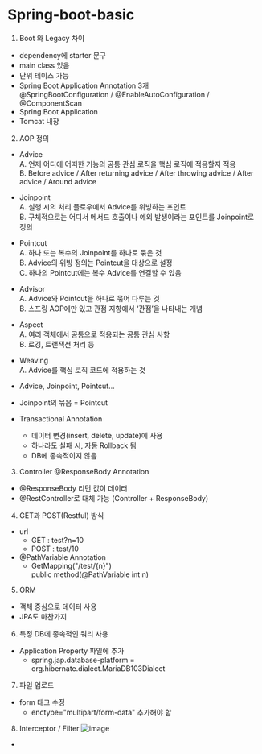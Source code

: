 # Spring-boot-basic

1. Boot 와 Legacy 차이  
- dependency에 starter 문구  
- main class 있음  
- 단위 테이스 가능  
- Spring Boot Application Annotation 3개  
  @SpringBootConfiguration / @EnableAutoConfiguration / @ComponentScan  
- Spring Boot Application  
- Tomcat 내장  
  
2. AOP 정의  
-	Advice  
  A.	언제 어디에 어떠한 기능의 공통 관심 로직을 핵심 로직에 적용할지 적용  
  B.	 Before advice / After returning advice / After throwing advice / After advice / Around advice  
- Joinpoint  
  A.	실행 시의 처리 플로우에서 Advice를 위빙하는 포인트  
  B.	구체적으로는 어디서 메서드 호출이나 예외 발생이라는 포인트를 Joinpoint로 정의  
-	Pointcut  
  A.	하나 또는 복수의 Joinpoint를 하나로 묶은 것  
  B.	Advice의 위빙 정의는 Pointcut을 대상으로 설정  
  C.	하나의 Pointcut에는 복수 Advice를 연결할 수 있음  
-	Advisor  
  A.	Advice와 Pointcut을 하나로 묶어 다루는 것  
  B.	스프링 AOP에만 있고 관점 지향에서 ‘관점’을 나타내는 개념  
-	Aspect  
  A.	여러 객체에서 공통으로 적용되는 공통 관심 사항  
  B.	로깅, 트랜잭션 처리 등  
-	Weaving  
  A.	Advice를 핵심 로직 코드에 적용하는 것  
  
- Advice, Joinpoint, Pointcut...  
- Joinpoint의 묶음 = Pointcut  
- Transactional Annotation  
  - 데이터 변경(insert, delete, update)에 사용  
  - 하나라도 실패 시, 자동 Rollback 됨  
  - DB에 종속적이지 않음  
  
3. Controller @ResponseBody Annotation  
- @ResponseBody 리턴 값이 데이터  
- @RestController로 대체 가능 (Controller + ResponseBody)  
  
4. GET과 POST(Restful) 방식  
- url  
  - GET : test?n=10  
  - POST : test/10  
- @PathVariable Annotation  
  - GetMapping("/test/{n}")  
    public method(@PathVariable int n)  
  
5. ORM  
- 객체 중심으로 데이터 사용  
- JPA도 마찬가지  
  
6. 특정 DB에 종속적인 쿼리 사용
- Application Property 파일에 추가
  - spring.jap.database-platform = org.hibernate.dialect.MariaDB103Dialect

7. 파일 업로드
- form 태그 수정
  - enctype="multipart/form-data" 추가해야 함

8. Interceptor / Filter
![image](https://user-images.githubusercontent.com/31908647/216917341-c40511b6-4b35-45ee-8d92-ac818692e6fd.png)
- 
